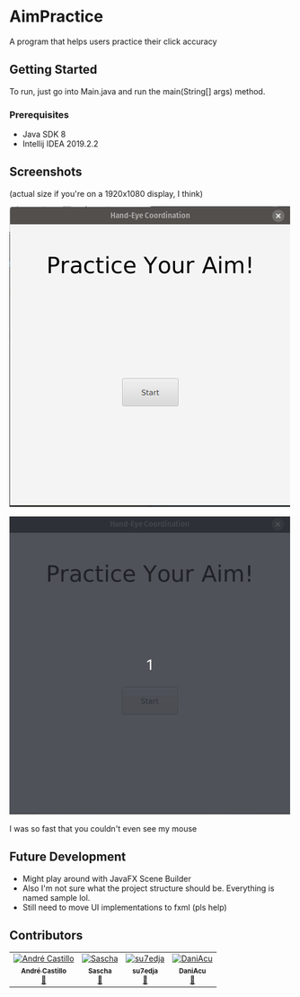 # AimPractice
A program that helps users practice their click accuracy

## Getting Started
To run, just go into Main.java and run the main(String[] args) method.

### Prerequisites
* Java SDK 8
* Intellij IDEA 2019.2.2

## Screenshots
(actual size if you're on a 1920x1080 display, I think)

![](/media/StartupProgram.png)

![](/media/AimPractice.gif)

I was so fast that you couldn't even see my mouse

## Future Development
* Might play around with JavaFX Scene Builder
* Also I'm not sure what the project structure should be. Everything is named sample lol.
* Still need to move UI implementations to fxml (pls help)

## Contributors
<table>
  <tr>
    <td align="center">
    <a href="https://github.com/AndrreyCastillo">
    <img src="https://avatars1.githubusercontent.com/u/37952239?v=4" width="100px;" alt="André Castillo"/><br />
    <sub><b>André Castillo</b></sub><br />
    <a href="https://github.com/AndrreyCastillo/AimPractice/commits?author=AndrreyCastillo" title="Commits">📖</a>
    </td>
    <td align="center">
    <a href="https://github.com/J-Jimmy">
    <img src="https://avatars2.githubusercontent.com/u/26931912?s=400&v=44" width="100px;" alt="Sascha"/><br />
    <sub><b>Sascha</b></sub><br />
    <a href="https://github.com/AndrreyCastillo/AimPractice/commits?author=J-Jimmy" title="Commits">📖</a>
    </td>
    <td align="center">
    <a href="https://github.com/su7edja">
    <img src="https://avatars0.githubusercontent.com/u/2717065?s=460&v=4" width="100px;" alt="su7edja"/><br />
    <sub><b>su7edja</b></sub><br />
    <a href="https://github.com/AndrreyCastillo/AimPractice/commits?author=su7edja" title="Commits">📖</a>
    </td>
     <td align="center">
    <a href="https://github.com/DaniAcu">
    <img src="https://avatars2.githubusercontent.com/u/26409015?s=460&v=4" width="100px;" alt="DaniAcu"/><br />
    <sub><b>DaniAcu</b></sub><br />
    <a href="https://github.com/AndrreyCastillo/AimPractice/commits?author=DaniAcu" title="Commits">📖</a>
    </td>
  </tr>
</table>
